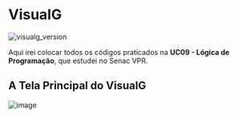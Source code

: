 # VisualG
![visualg_version](https://img.shields.io/badge/visualg-3.0-red.svg)

Aqui irei colocar todos os códigos praticados na **UC09 - Lógica de Programação**, que estudei no Senac VPR.

## A Tela Principal do VisualG
![image](https://user-images.githubusercontent.com/52283960/60517126-8079f280-9cb5-11e9-9b4b-82e50937cc61.png)
